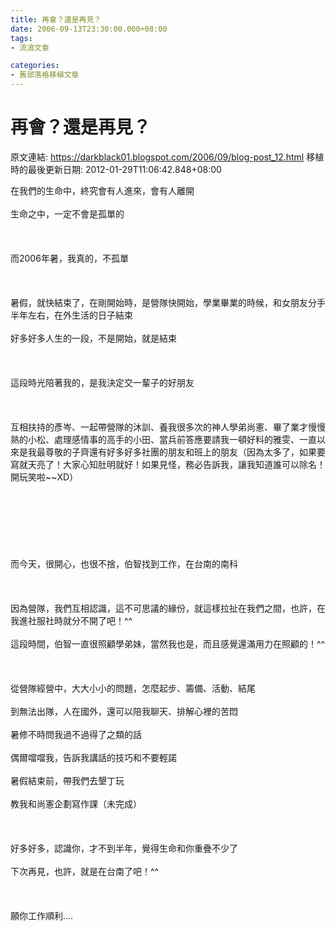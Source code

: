 ```yaml
---
title: 再會？還是再見？
date: 2006-09-13T23:30:00.000+08:00
tags: 
- 流浪文章

categories:
- 舊部落格移植文章
---
```


# 再會？還是再見？

原文連結: https://darkblack01.blogspot.com/2006/09/blog-post_12.html
移植時的最後更新日期: 2012-01-29T11:06:42.848+08:00

在我們的生命中，終究會有人進來，會有人離開<br /><br />生命之中，一定不會是孤單的<br /><br /><br /><br />而2006年暑，我真的，不孤單<br /><br /><br /><br />暑假，就快結束了，在剛開始時，是營隊快開始，學業畢業的時候，和女朋友分手半年左右，在外生活的日子結束<br /><br />好多好多人生的一段，不是開始，就是結束<br /><br /><br /><br />這段時光陪著我的，是我決定交一輩子的好朋友<br /><br /><br /><br />互相扶持的彥岑、一起帶營隊的沐訓、養我很多次的神人學弟尚憲、畢了業才慢慢熟的小松、處理感情事的高手的小田、當兵前答應要請我一頓好料的雅雯、一直以來是我最尊敬的子齊還有好多好多社團的朋友和班上的朋友（因為太多了，如果要寫就天亮了！大家心知肚明就好！如果見怪，務必告訴我，讓我知道誰可以除名！開玩笑啦~~XD）<br /><br /><br /><br /><br /><br /><br /><br />而今天，很開心，也很不捨，伯智找到工作，在台南的南科<br /><br /><br /><br />因為營隊，我們互相認識，這不可思議的緣份，就這樣拉扯在我們之間，也許，在我進社服社時就分不開了吧！^^<br /><br />這段時間，伯智一直很照顧學弟妹，當然我也是，而且感覺還滿用力在照顧的！^^<br /><br /><br /><br />從營隊經營中，大大小小的問題，怎麼起步、籌備、活動、結尾<br /><br />到無法出隊，人在國外，還可以陪我聊天、排解心裡的苦悶<br /><br />暑修不時問我過不過得了之類的話<br /><br />偶爾噹噹我，告訴我講話的技巧和不要輕諾<br /><br />暑假結束前，帶我們去墾丁玩<br /><br />教我和尚憲企劃寫作課（未完成）<br /><br /><br /><br />好多好多，認識你，才不到半年，覺得生命和你重疊不少了<br /><br />下次再見，也許，就是在台南了吧！^^<br /><br /><br /><br />願你工作順利....
